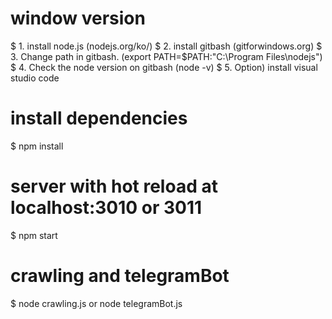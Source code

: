 # window version

$ 1. install node.js (nodejs.org/ko/) 
$ 2. install gitbash (gitforwindows.org) $ 3. Change path in gitbash. (export PATH=$PATH:"C:\Program Files\nodejs") $ 4. Check the node version on gitbash (node -v)
$ 5. Option) install visual studio code

# install dependencies

\$ npm install

# server with hot reload at localhost:3010 or 3011

\$ npm start

# crawling and telegramBot

\$ node crawling.js or node telegramBot.js
